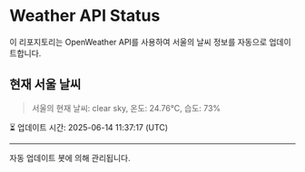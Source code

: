 
# Weather API Status

이 리포지토리는 OpenWeather API를 사용하여 서울의 날씨 정보를 자동으로 업데이트합니다.

## 현재 서울 날씨
> 서울의 현재 날씨: clear sky, 온도: 24.76°C, 습도: 73%

⏳ 업데이트 시간: 2025-06-14 11:37:17 (UTC)

---
자동 업데이트 봇에 의해 관리됩니다.
